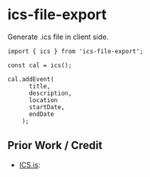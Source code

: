 ics-file-export
============

Generate .ics file in client side.

```
import { ics } from 'ics-file-export';

const cal = ics();

cal.addEvent(
      title,
      description,
      location
      startDate,
      endDate
    );

```


Prior Work / Credit
------------------
* [ICS.js](https://github.com/nwcell):
